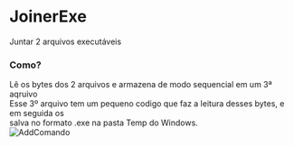 # JoinerExe
Juntar 2 arquivos executáveis 

### Como?
Lê os bytes dos 2 arquivos e armazena de modo sequencial em um 3ª aqruivo<br>
Esse 3º arquivo tem um pequeno codigo que faz a leitura desses bytes, e em seguida os<br>
salva no formato .exe na pasta Temp do Windows.<br>
![AddComando](https://github.com/Christian-Samuel/JoinerExe/blob/main/Img/mododeuso.gif?raw=true)<br>
